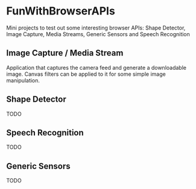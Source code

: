 # FunWithBrowserAPIs

Mini projects to test out some interesting browser APIs: Shape Detector, Image Capture, Media Streams, Generic Sensors and Speech Recognition

## Image Capture / Media Stream

Application that captures the camera feed and generate a downloadable image. Canvas filters can be applied to it for some simple image manipulation.

## Shape Detector

TODO

## Speech Recognition

TODO

## Generic Sensors

TODO
